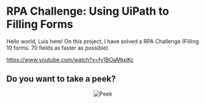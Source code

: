 # RPA Challenge: Using UiPath to Filling Forms
Hello world, Luis here! On this project, I have solved a RPA Challenge (Filling 10 forms. 70 fields as faster as possible)

https://www.youtube.com/watch?v=fy1BOaMkpKc

## Do you want to take a peek?

<p align="center"> 
  <img src="https://media3.giphy.com/media/3m3RzvLBnbCglUzjhF/giphy.gif?cid=790b76118bb4654498b30ff02d3c10dadfe324ea1e7f5811&rid=giphy.gif&ct=g" alt="Peek">
</p>
